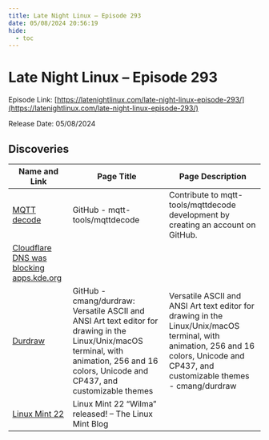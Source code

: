 ```yaml
---
title: Late Night Linux – Episode 293
date: 05/08/2024 20:56:19
hide:
  - toc
---
```


# Late Night Linux – Episode 293

Episode Link: [https://latenightlinux.com/late-night-linux-episode-293/](https://latenightlinux.com/late-night-linux-episode-293/)

Release Date: 05/08/2024

## Discoveries

| Name and Link | Page Title | Page Description |
| ------------- | ---------- | ---------------- |
| [MQTT decode](https://github.com/mqtt-tools/mqttdecode) | GitHub - mqtt-tools/mqttdecode | Contribute to mqtt-tools/mqttdecode development by creating an account on GitHub. |
| [Cloudflare DNS was blocking apps.kde.org](https://radar.cloudflare.com/domains/domain/apps.kde.org) |  |  |
| [Durdraw](https://github.com/cmang/durdraw) | GitHub - cmang/durdraw: Versatile ASCII and ANSI Art text editor for drawing in the Linux/Unix/macOS terminal, with animation, 256 and 16 colors, Unicode and CP437, and customizable themes | Versatile ASCII and ANSI Art text editor for drawing in the Linux/Unix/macOS terminal, with animation, 256 and 16 colors, Unicode and CP437, and customizable themes - cmang/durdraw |
| [Linux Mint 22](https://blog.linuxmint.com/?p=4731) | Linux Mint 22 “Wilma” released! – The Linux Mint Blog |  |